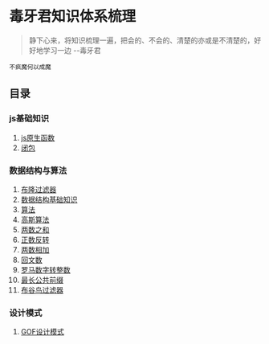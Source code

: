# 毒牙君知识体系梳理

> 静下心来，将知识梳理一遍，把会的、不会的、清楚的亦或是不清楚的，好好地学习一边 --毒牙君  
  
 ```不疯魔何以成魔```  
 
 ## 目录
 ### js基础知识
 1. [js原生函数](./js原生函数.md)
 2. [闭包](/closure.md)  
 
 ### 数据结构与算法
 1. [布隆过滤器](./布隆过滤器.md)
 2. [数据结构基础知识](./数据结构概念.md)  
 3. [算法](./算法.md)  
 4. [高斯算法](./高斯算法.md)
 5. [两数之和](./两数之和.md)
 6. [正数反转](./整数反转.md)
 7. [两数相加](./两数相加.md)
 8. [回文数](./回文数.md)
 9. [罗马数字转整数](./罗马数字转整数.md)
 10. [最长公共前缀](./最长公共前缀.md)
 11. [布谷鸟过滤器](./布谷鸟过滤器.md)
 
 ### 设计模式
 1. [GOF设计模式](GOF设计模式.md)

